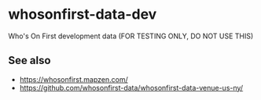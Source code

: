 # whosonfirst-data-dev

Who's On First development data (FOR TESTING ONLY, DO NOT USE THIS)

## See also

* https://whosonfirst.mapzen.com/
* https://github.com/whosonfirst-data/whosonfirst-data-venue-us-ny/

